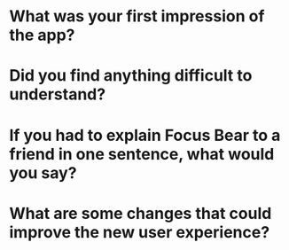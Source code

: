 # What was your first impression of the app?

# Did you find anything difficult to understand?

# If you had to explain Focus Bear to a friend in one sentence, what would you say?

# What are some changes that could improve the new user experience?
